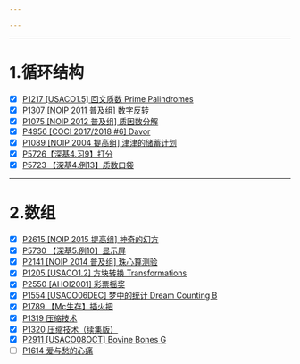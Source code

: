 ```yaml
---

---
```

--- 
# 1.循环结构

- [x] [P1217 [USACO1.5] 回文质数 Prime Palindromes](https://www.luogu.com.cn/problem/P1217)
- [x] [P1307 [NOIP 2011 普及组] 数字反转](https://www.luogu.com.cn/problem/P1307)
- [x] [P1075 [NOIP 2012 普及组] 质因数分解](https://www.luogu.com.cn/problem/P1075)
- [x] [P4956 [COCI 2017/2018 #6] Davor](https://www.luogu.com.cn/problem/P4956)
- [x] [P1089 [NOIP 2004 提高组] 津津的储蓄计划](https://www.luogu.com.cn/problem/P1089)
- [x] [P5726【深基4.习9】打分](https://www.luogu.com.cn/problem/P5726)
- [x] [P5723 【深基4.例13】质数口袋](https://www.luogu.com.cn/problem/P5723)

--- 
# 2.数组

- [x] [P2615 [NOIP 2015 提高组] 神奇的幻方](https://www.luogu.com.cn/problem/P2615)
- [x] [P5730 【深基5.例10】显示屏](https://www.luogu.com.cn/problem/P5730)
- [x] [P2141 [NOIP 2014 普及组] 珠心算测验](https://www.luogu.com.cn/problem/P2141)
- [x] [P1205 [USACO1.2] 方块转换 Transformations](https://www.luogu.com.cn/problem/P1205)
- [x] [P2550 [AHOI2001] 彩票摇奖](https://www.luogu.com.cn/problem/P2550)
- [x] [P1554 [USACO06DEC] 梦中的统计 Dream Counting B](https://www.luogu.com.cn/problem/P1554)
- [x] [P1789 【Mc生存】插火把](https://www.luogu.com.cn/problem/P1789)
- [x] [P1319 压缩技术](https://www.luogu.com.cn/problem/P1319)
- [x] [P1320 压缩技术（续集版）](https://www.luogu.com.cn/problem/P1320)
- [x] [P2911 [USACO08OCT] Bovine Bones G](https://www.luogu.com.cn/problem/P2911)
- [ ] [P1614 爱与愁的心痛](https://www.luogu.com.cn/problem/P1614) 